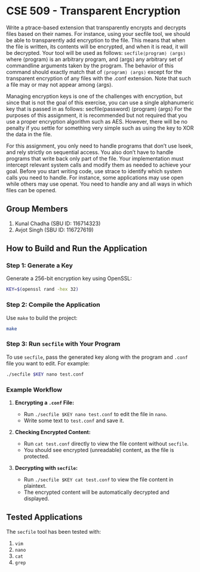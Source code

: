 # CSE 509 - Transparent Encryption
Write a ptrace-based extension that transparently encrypts and decrypts files based on their names. For instance,
using your secfile tool, we should be able to transparently add encryption to the file. This means that when the
file is written, its contents will be encrypted, and when it is read, it will be decrypted. Your tool will be used as
follows:
`secfile⟨program⟩ ⟨args⟩`
where ⟨program⟩ is an arbitrary program, and ⟨args⟩ any arbitrary set of commandline arguments taken by
the program. The behavior of this command should exactly match that of
`⟨program⟩ ⟨args⟩`
except for the transparent encryption of any files with the .conf extension. Note that such a file may or may
not appear among ⟨args⟩.

Managing encryption keys is one of the challenges with encryption, but since that is not the goal of this exercise,
you can use a single alphanumeric key that is passed in as follows:
secfile⟨password⟩ ⟨program⟩ ⟨args⟩
For the purposes of this assignment, it is recommended but not required that you use a proper encryption
algorithm such as AES. However, there will be no penalty if you settle for something very simple such as using the
key to XOR the data in the file.

For this assignment, you only need to handle programs that don’t use lseek, and rely strictly on sequential
access. You also don’t have to handle programs that write back only part of the file.
Your implementation must intercept relevant system calls and modify them as needed to achieve your goal.
Before you start writing code, use strace to identify which system calls you need to handle. For instance, some
applications may use open while others may use openat. You need to handle any and all ways in which files can
be opened.

## Group Members
1. Kunal Chadha (SBU ID: 116714323)
2. Avjot Singh (SBU ID: 116727619)

## How to Build and Run the Application

### Step 1: Generate a Key
Generate a 256-bit encryption key using OpenSSL:
```bash
KEY=$(openssl rand -hex 32)
```

### Step 2: Compile the Application
Use `make` to build the project:
```bash
make
```

### Step 3: Run `secfile` with Your Program
To use `secfile`, pass the generated key along with the program and `.conf` file you want to edit. For example:
```bash
./secfile $KEY nano test.conf
```

### Example Workflow

1. **Encrypting a `.conf` File:**
   - Run `./secfile $KEY nano test.conf` to edit the file in `nano`.
   - Write some text to `test.conf` and save it.
  
2. **Checking Encrypted Content:**
   - Run `cat test.conf` directly to view the file content without `secfile`.
   - You should see encrypted (unreadable) content, as the file is protected.

3. **Decrypting with `secfile`:**
   - Run `./secfile $KEY cat test.conf` to view the file content in plaintext.
   - The encrypted content will be automatically decrypted and displayed.

## Tested Applications
The `secfile` tool has been tested with:
1. `vim`
2. `nano`
3. `cat`
4. `grep`
